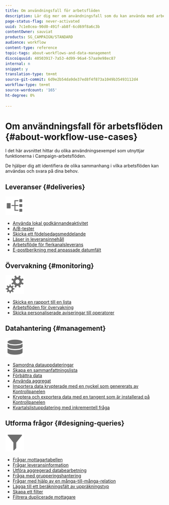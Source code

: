 ```yaml
---
title: Om användningsfall för arbetsflöden
description: Lär dig mer om användningsfall som du kan använda med arbetsflöden i Campaign Classic.
page-status-flag: never-activated
uuid: 7c1e8cea-90d0-491f-ab8f-6cd69f8a6c3b
contentOwner: sauviat
products: SG_CAMPAIGN/STANDARD
audience: workflow
content-type: reference
topic-tags: about-workflows-and-data-management
discoiquuid: 40503917-7a53-4d99-96a4-57aa9e98ec87
internal: n
snippet: y
translation-type: tm+mt
source-git-commit: 6d9e2b54da9de37ed8f4f873a1049b35493112d4
workflow-type: tm+mt
source-wordcount: '165'
ht-degree: 0%

---
```



# Om användningsfall för arbetsflöden {#about-workflow-use-cases}

I det här avsnittet hittar du olika användningsexempel som utnyttjar funktionerna i Campaign-arbetsflöden.

De hjälper dig att identifiera de olika sammanhang i vilka arbetsflöden kan användas och svara på dina behov.

## Leveranser {#deliveries}

<img src="assets/do-not-localize/icon_workflows.svg" width="60px">

* [Använda lokal godkännandeaktivitet](../../workflow/using/using-the-local-approval-activity.md)
* [A/B-tester](../../workflow/using/a-b-testing.md)
* [Skicka ett födelsedagsmeddelande](../../workflow/using/sending-a-birthday-email.md)
* [Läser in leveransinnehåll](../../workflow/using/loading-delivery-content.md)
* [Arbetsflöde för flerkanalsleverans](../../workflow/using/cross-channel-delivery-workflow.md)
* [E-postberikning med anpassade datumfält](../../workflow/using/email-enrichment-with-custom-date-fields.md)

## Övervakning {#monitoring}

<img src="assets/do-not-localize/icon_monitoring.svg" width="60px">

* [Skicka en rapport till en lista](../../workflow/using/sending-a-report-to-a-list.md)
* [Arbetsflöden för övervakning](../../workflow/using/supervising-workflows.md)
* [Skicka personaliserade aviseringar till operatorer](../../workflow/using/sending-personalized-alerts-to-operators.md)

## Datahantering {#management}

<img src="assets/do-not-localize/icon_manage.svg" width="60px">

* [Samordna datauppdateringar](../../workflow/using/coordinating-data-updates.md)
* [Skapa en sammanfattningslista](../../workflow/using/creating-a-summary-list.md)
* [Förbättra data](../../workflow/using/enriching-data.md)
* [Använda aggregat](../../workflow/using/using-aggregates.md)
* [Importera data krypterade med en nyckel som genererats av Kontrollpanelen](../../workflow/using/importing-data.md#use-case-gpg-decrypt)
* [Kryptera och exportera data med en tangent som är installerad på Kontrollpanelen](../../workflow/using/how-to-use-workflow-data.md#use-case-gpg-encrypt)
* [Kvartalslistuppdatering med inkrementell fråga](../../workflow/using/quarterly-list-update.md)

## Utforma frågor {#designing-queries}

<img src="assets/do-not-localize/icon_filter.svg" width="60px">

* [Frågar mottagartabellen](../../workflow/using/querying-recipient-table.md)
* [Frågar leveransinformation](../../workflow/using/querying-delivery-information.md)
* [Utföra aggregerad databearbetning](../../workflow/using/performing-aggregate-computing.md)
* [Fråga med grupperingshantering](../../workflow/using/querying-using-grouping-management.md)
* [Frågar med hjälp av en många-till-många-relation](../../workflow/using/querying-using-many-to-many-relationship.md)
* [Lägga till ett beräkningsfält av uppräkningstyp](../../workflow/using/adding-enumeration-type-calculated-field.md)
* [Skapa ett filter](../../workflow/using/creating-a-filter.md)
* [Filtrera duplicerade mottagare](../../workflow/using/filtering-duplicated-recipients.md)
